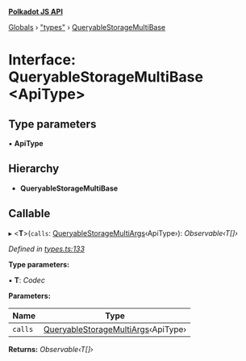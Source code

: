 **[Polkadot JS API](../README.md)**

[Globals](../globals.md) › ["types"](../modules/_types_.md) › [QueryableStorageMultiBase](_types_.queryablestoragemultibase.md)

# Interface: QueryableStorageMultiBase <**ApiType**>

## Type parameters

▪ **ApiType**

## Hierarchy

* **QueryableStorageMultiBase**

## Callable

▸ <**T**>(`calls`: [QueryableStorageMultiArgs](../modules/_types_.md#queryablestoragemultiargs)‹ApiType›): *Observable‹T[]›*

*Defined in [types.ts:133](https://github.com/polkadot-js/api/blob/aebe56f/packages/api/src/types.ts#L133)*

**Type parameters:**

▪ **T**: *Codec*

**Parameters:**

Name | Type |
------ | ------ |
`calls` | [QueryableStorageMultiArgs](../modules/_types_.md#queryablestoragemultiargs)‹ApiType› |

**Returns:** *Observable‹T[]›*